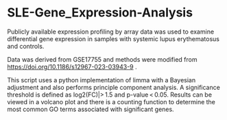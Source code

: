 # SLE-Gene_Expression-Analysis
Publicly available expression profiling by array data was used to examine differential gene expression in samples with systemic lupus erythematosus and controls.

Data was derived from GSE17755 and methods were modified from https://doi.org/10.1186/s12967-023-03943-9 . 

This script uses a python implementation of limma with a Bayesian adjustment and also performs principle component analysis. A significance threshold is defined as log2(FC)|> 1.5 and p-value < 0.05. Results can be viewed in a volcano plot and there is a counting function to determine the most common GO terms associated with significant genes. 
